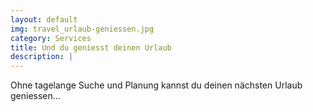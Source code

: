 ```yaml
---
layout: default
img: travel_urlaub-geniessen.jpg
category: Services
title: Und du geniesst deinen Urlaub
description: |
---
```


Ohne tagelange Suche und Planung kannst du deinen nächsten Urlaub geniessen... <i style="color: #526FFF" class="fa fa-plane fa-2x" aria-hidden="true"></i>